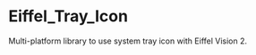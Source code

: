 Eiffel_Tray_Icon
================

Multi-platform library to use system tray icon with Eiffel Vision 2.
